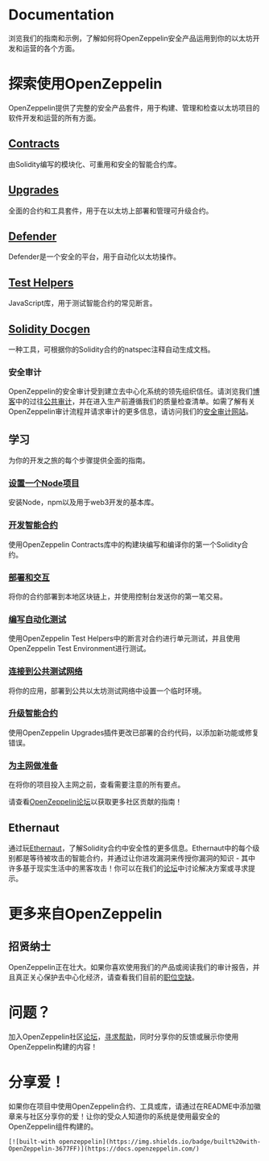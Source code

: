 # Documentation
浏览我们的指南和示例，了解如何将OpenZeppelin安全产品运用到你的以太坊开发和运营的各个方面。

# 探索使用OpenZeppelin
OpenZeppelin提供了完整的安全产品套件，用于构建、管理和检查以太坊项目的软件开发和运营的所有方面。

## [Contracts](../Contracts/Contracts.4.x/Overview.md)
由Solidity编写的模块化、可重用和安全的智能合约库。

## [Upgrades](./Upgrades.md)
全面的合约和工具套件，用于在以太坊上部署和管理可升级合约。

## [Defender](../Defender/Overview.md)
Defender是一个安全的平台，用于自动化以太坊操作。

## [Test Helpers](./Test-Helpers/Overview.md)
JavaScript库，用于测试智能合约的常见断言。

## [Solidity Docgen](https://github.com/OpenZeppelin/solidity-docgen)
一种工具，可根据你的Solidity合约的natspec注释自动生成文档。

### 安全审计
OpenZeppelin的安全审计受到建立去中心化系统的领先组织信任。请浏览我们[博客](https://blog.openzeppelin.com/security-audits/)中的过往[公共审计](https://blog.openzeppelin.com/follow-this-quality-checklist-before-an-audit-8cc6a0e44845/)，并在进入生产前遵循我们的质量检查清单。如需了解有关OpenZeppelin审计流程并请求审计的更多信息，请访问我们的[安全审计网站](https://openzeppelin.com/security-audits/)。

## 学习
为你的开发之旅的每个步骤提供全面的指南。

### [设置一个Node项目](../Learn/Setting-up-a-Node-project/Connecting-to-public-test-networks.md)
安装Node，npm以及用于web3开发的基本库。

### [开发智能合约](../Learn/Developing-smart-contracts/Connecting-to-public-test-networks-truffle.md)
使用OpenZeppelin Contracts库中的构建块编写和编译你的第一个Solidity合约。

### [部署和交互](../Learn/Deploying-and-interacting/Connecting-to-public-test-networks-truffle.md)
将你的合约部署到本地区块链上，并使用控制台发送你的第一笔交易。

### [编写自动化测试](../Learn/Writing-automated-tests/Connecting-to-public-test-networks-truffle.md)
使用OpenZeppelin Test Helpers中的断言对合约进行单元测试，并且使用OpenZeppelin Test Environment进行测试。

### [连接到公共测试网络](../Learn/Connecting-to-public-test-networks/Connecting-to-public-test-networks-truffle.md)
将你的应用，部署到公共以太坊测试网络中设置一个临时环境。

### [升级智能合约](../Learn/Upgrading-smart-contracts/Connecting-to-public-test-networks-truffle.md)
使用OpenZeppelin Upgrades插件更改已部署的合约代码，以添加新功能或修复错误。

### [为主网做准备](../Learn/Preparing-for-mainnet/Connecting-to-public-test-networks.md)
在将你的项目投入主网之前，查看需要注意的所有要点。

请查看[OpenZeppelin论坛](https://forum.openzeppelin.com/c/general/guides-and-tutorials/23)以获取更多社区贡献的指南！

## Ethernaut
通过玩[Ethernaut](https://ethernaut.openzeppelin.com/)，了解Solidity合约中安全性的更多信息。Ethernaut中的每个级别都是等待被攻击的智能合约，并通过让你进攻漏洞来传授你漏洞的知识 - 其中许多基于现实生活中的黑客攻击！你可以在我们的[论坛](https://forum.openzeppelin.com/c/security/ethernaut/30)中讨论解决方案或寻求提示。

# 更多来自OpenZeppelin

## 招贤纳士
OpenZeppelin正在壮大。如果你喜欢使用我们的产品或阅读我们的审计报告，并且真正关心保护去中心化经济，请查看我们目前的[职位空缺](https://openzeppelin.com/jobs/)。

# 问题？
加入OpenZeppelin社区[论坛](https://forum.openzeppelin.com/)，[寻求帮助](https://forum.openzeppelin.com/c/support/17)，同时分享你的反馈或展示你使用OpenZeppelin构建的内容！

# 分享爱！
如果你在项目中使用OpenZeppelin合约、工具或库，请通过在README中添加徽章来与社区分享你的爱！让你的受众人知道你的系统是使用最安全的OpenZeppelin组件构建的。

```
[![built-with openzeppelin](https://img.shields.io/badge/built%20with-OpenZeppelin-3677FF)](https://docs.openzeppelin.com/)
```
